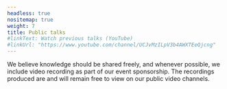 ```yaml
---
headless: true
nositemap: true
weight: 7
title: Public talks
#linkText: Watch previous talks (YouTube)
#linkUrl: "https://www.youtube.com/channel/UCJvMzILpV3b4AWXTEeQjcng"
---
```

We believe knowledge should be shared freely, and whenever possible, we include video recording as part of our event sponsorship. The recordings produced are and will remain free to view on our public video channels.
<!--more-->
